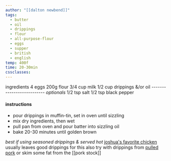 ```yaml
---
author: "[[dalton newbend]]"
tags:
  - butter
  - oil
  - drippings
  - flour
  - all-purpose-flour
  - eggs
  - supper
  - british
  - english
temp: 400f
time: 20-30min
cssclasses:
---
```

ingredients
	4            eggs
	200g         flour
	3/4  cup     milk
	1/2  cup     drippings &/or oil
	--------------------------
	*optionals*
	1/2  tsp     salt
	1/2  tsp     black pepper

#### instructions
- pour drippings in muffin-tin, set in oven until sizzling
- mix dry ingredients, then wet
- pull pan from oven and pour batter into sizzling oil
- bake 20-30 minutes until golden brown

*best if using seasoned drippings & served hot*
[joshua's favorite chicken](joshua's%20favorite%20chicken.md) usually leaves good drippings for this
also try with drippings from [pulled pork](pulled%20pork.md) or skim some fat from the [[pork stock]]
